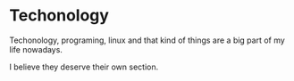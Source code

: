 # Techonology

Techonology, programing, linux and that kind of things are a big part of my life
nowadays. 

I believe they deserve their own section.
